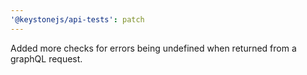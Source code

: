```yaml
---
'@keystonejs/api-tests': patch
---
```


Added more checks for errors being undefined when returned from a graphQL request.

